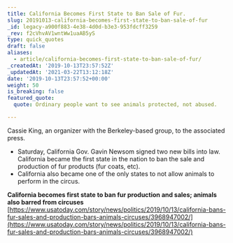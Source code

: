 ```yaml
---
title: California Becomes First State to Ban Sale of Fur.
slug: 20191013-california-becomes-first-state-to-ban-sale-of-fur
_id: legacy-a900f883-4e38-4d0d-b3e3-953fdcff3259
_rev: f2cVhvAV1wntWw1uaAB5yS
type: quick_quotes
draft: false
aliases:
  - article/california-becomes-first-state-to-ban-sale-of-fur/
_createdAt: '2019-10-13T23:57:52Z'
_updatedAt: '2021-03-22T13:12:18Z'
date: '2019-10-13T23:57:52+00:00'
weight: 50
is_breaking: false
featured_quote:
  quote: Ordinary people want to see animals protected, not abused.

---
```

Cassie King, an organizer with the Berkeley-based group, to the associated press.

* Saturday, California Gov. Gavin Newsom signed two new bills into law. California became the first state in the nation to ban the sale and production of fur products (fur coats, etc).
* California also became one of the only states to not allow animals to perform in the circus.

**California becomes first state to ban fur production and sales; animals also barred from circuses**  
[https://www.usatoday.com/story/news/politics/2019/10/13/california-bans-fur-sales-and-production-bars-animals-circuses/3968947002/](https://www.usatoday.com/story/news/politics/2019/10/13/california-bans-fur-sales-and-production-bars-animals-circuses/3968947002/)